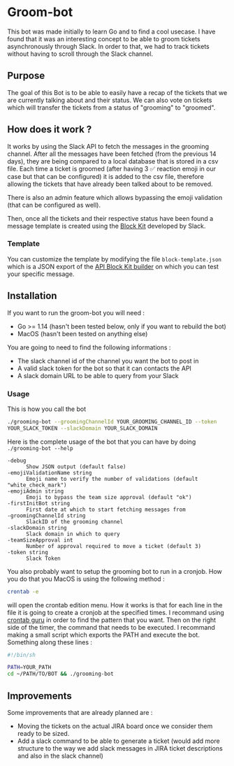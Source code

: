 # Groom-bot

This bot was made initially to learn Go and to find a cool usecase. I have found
that it was an interesting concept to be able to groom tickets asynchronously
through Slack. In order to that, we had to track tickets without having to
scroll through the Slack channel.

## Purpose

The goal of this Bot is to be able to easily have a recap of the tickets that we
are currently talking about and their status. We can also vote on tickets which
will transfer the tickets from a status of "grooming" to "groomed".

## How does it work ?

It works by using the Slack API to fetch the messages in the grooming channel.
After all the messages have been fetched (from the previous 14 days), they are
being compared to a local database that is stored in a csv file. Each time a
ticket is groomed (after having 3 ✅ reaction emoji in our case but that can be
configured) it is added to the csv file, therefore allowing the tickets that
have already been talked about to be removed.

There is also an admin feature which allows bypassing the emoji validation (that
can be configured as well).

Then, once all the tickets and their respective status have been found a message
template is created using the [Block Kit](https://api.slack.com/block-kit)
developed by Slack.

### Template

You can customize the template by modifying the file `block-template.json` which
is a JSON export of the [API Block Kit builder](https://app.slack.com/block-kit-builder)
on which you can test your specific message.

## Installation

If you want to run the groom-bot you will need :

- Go >= 1.14 (hasn't been tested below, only if you want to rebuild the bot)
- MacOS (hasn't been tested on anything else)

You are going to need to find the following informations :

- The slack channel id of the channel you want the bot to post in
- A valid slack token for the bot so that it can contacts the API
- A slack domain URL to be able to query from your Slack

### Usage

This is how you call the bot

```sh
./grooming-bot --groomingChannelId YOUR_GROOMING_CHANNEL_ID --token
YOUR_SLACK_TOKEN --slackDomain YOUR_SLACK_DOMAIN
```

Here is the complete usage of the bot that you can have by doing `./grooming-bot
--help`

```mrkdwn
-debug
      Show JSON output (default false)
-emojiValidationName string
      Emoji name to verify the number of validations (default "white_check_mark")
-emojiAdmin string
      Emoji to bypass the team size approval (default "ok")
-firstInitBot string
      First date at which to start fetching messages from
-groomingChannelId string
      SlackID of the grooming channel
-slackDomain string
      Slack domain in which to query
-teamSizeApproval int
      Number of approval required to move a ticket (default 3)
-token string
      Slack Token
```

You also probably want to setup the grooming bot to run in a cronjob.
How you do that you MacOS is using the following method :

```sh
crontab -e
```

will open the crontab edition menu.
How it works is that for each line in the file it is going to create a cronjob
at the specified times. I recommand using [crontab guru](https://crontab.guru/)
in order to find the pattern that you want. Then on the right side of the timer,
the command that needs to be executed. I recommand making a small script which
exports the PATH and execute the bot. Something along these lines :

```sh
#!/bin/sh

PATH=YOUR_PATH
cd ~/PATH/TO/BOT && ./grooming-bot
```

## Improvements

Some improvements that are already planned are :

- Moving the tickets on the actual JIRA board once we consider them ready to be sized.
- Add a slack command to be able to generate a ticket (would add more structure
  to the way we add slack messages in JIRA ticket descriptions and also in the
  slack channel)
